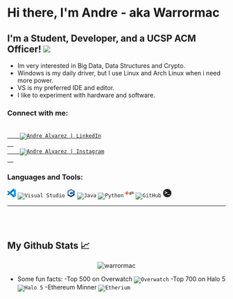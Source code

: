 # Hi there, I'm Andre - aka Warrormac 

## I'm a Student, Developer, and a UCSP ACM Officer! <img src="https://giphy.com/clips/art-loop-3d-42vWedh6ZGb0pkMWXI" width="25px">



- Im very interested in Big Data, Data Structures and Crypto.
- Windows is my daily driver, but I use Linux and Arch Linux when i need more power.
- VS is my preferred IDE and editor. 
- I like to experiment with hardware and software. 


### Connect with me:

<a href="https://www.linkedin.com/in/andre-alvarez-5b2498106/">
<code>
    <img alt="Andre Alvarez | LinkedIn" height="20px" src="https://cdn.icon-icons.com/icons2/3041/PNG/512/linkedin_logo_icon_189225.png" />
  </code>
</a>

<a href="https://www.instagram.com/andre_alvarez_251/">
  <code>
    <img alt="Andre Alvarez | Instagram" height="20px" src="https://i.pinimg.com/originals/3b/21/c7/3b21c7efd2ba9c119fb8d361acacc31d.png" />
  </code>
</a>

<br />


### Languages and Tools:

<code><img alt="Visual Studio Code" height="20px" src="https://raw.githubusercontent.com/github/explore/80688e429a7d4ef2fca1e82350fe8e3517d3494d/topics/visual-studio-code/visual-studio-code.png" /></code>
<code><img alt="Visual Studio" height="20px" src="https://p.kindpng.com/picc/s/13-130970_visual-studio-2019-icon-hd-png-download.png"/></code>
<code><img alt="C++" height="20px" src="https://raw.githubusercontent.com/github/explore/80688e429a7d4ef2fca1e82350fe8e3517d3494d/topics/cpp/cpp.png" /></code>
<code><img alt="Java" height="20px" src="https://w7.pngwing.com/pngs/578/816/png-transparent-java-class-file-java-platform-standard-edition-java-development-kit-java-runtime-environment-coffee-jar-text-class-orange-thumbnail.png"/></code>
<code><img alt="Python" height="20px" src="https://encrypted-tbn0.gstatic.com/images?q=tbn:ANd9GcTjkWh_w2MlcY1Iajbcnf4ahqyiKsdfJtEpDA&usqp=CAU"/></code>
<code><img alt="Git" height="20px" src="https://raw.githubusercontent.com/github/explore/80688e429a7d4ef2fca1e82350fe8e3517d3494d/topics/git/git.png" /></code>
<code><img alt="GitHub" height="20px" src="https://pbs.twimg.com/media/EuQcdomWgAAxP5_.png" /></code>
<code><img alt="Terminal" height="20px" src="https://raw.githubusercontent.com/github/explore/80688e429a7d4ef2fca1e82350fe8e3517d3494d/topics/terminal/terminal.png" /></code>

<hr>


<br /><br />

## My Github Stats 📈
<p align="center"> <img src="https://github-readme-stats.vercel.app/api?username=warrormac&show_icons=true&theme=gotham" alt="warrormac" />


- Some fun facts: 
  -Top 500 on Overwatch <code><img alt="Overwatch" height="20px" src="https://i.dlpng.com/static/png/5454275-overwatch-icon-png-271882-free-icons-library-overwatch-symbol-transparent-1280_1280_preview.png"/></code>
  -Top 700 on Halo 5 <code><img alt="Halo 5" height="20px" src="https://lookingforclan.com/sites/default/files/styles/icon/public/2018-09/halo-5-icon_0.png.jpg?itok=T3D10jrB"/></code>
  -Ethereum Minner <code><img alt="Etherium" height="20px" src="https://upload.wikimedia.org/wikipedia/commons/thumb/0/01/Ethereum_logo_translucent.svg/800px-Ethereum_logo_translucent.svg.png"/></code>
  
  


